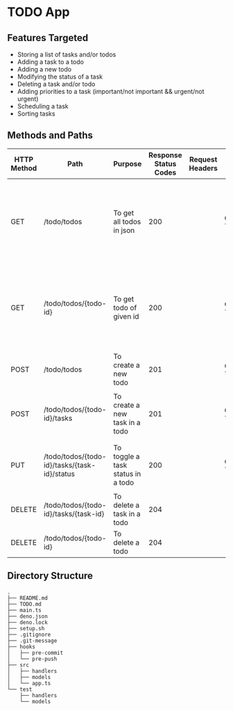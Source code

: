# TODO App

## Features Targeted

- Storing a list of tasks and/or todos
- Adding a task to a todo
- Adding a new todo
- Modifying the status of a task
- Deleting a task and/or todo
- Adding priorities to a task (important/not important && urgent/not urgent)
- Scheduling a task
- Sorting tasks

## Methods and Paths

| HTTP Method | Path                                         | Purpose                           | Response Status Codes | Request Headers | Response Headers                | Response Content                                                                                                             |
| ----------- | -------------------------------------------- | --------------------------------- | --------------------- | --------------- | ------------------------------- | ---------------------------------------------------------------------------------------------------------------------------- |
| GET         | /todo/todos                                  | To get all todos in json          | 200                   |                 | `Content-type:application/json` | `[{todo_Id:<todo-id>, title:<todo-title>, tasks:[{task_Id:<task-id>, description:<task-description>, done:<task-status>}]}]` |
| GET         | /todo/todos/{todo-id}                        | To get todo of given id           | 200                   |                 | `Content-type:application/json` | `{todo_Id:<todo-id>, title:<todo-title>, tasks:[{task_Id:<task-id>, description:<task-description>, done:<task-status>}]}`   |
| POST        | /todo/todos                                  | To create a new todo              | 201                   |                 | `Content-type:application/json` | `{todo_Id:<todo-id>, title:<todo-title>, tasks:[]}`                                                                          |
| POST        | /todo/todos/{todo-id}/tasks                  | To create a new task in a todo    | 201                   |                 | `Content-type:application/json` | `{task_Id:<task-id>, description:<task-description>, done:<task-status>}`                                                    |
| PUT         | /todo/todos/{todo-id}/tasks/{task-id}/status | To toggle a task status in a todo | 200                   |                 | `Content-type:application/json` | `{task_Id:<task-id>, description:<task-description>, done:<task-status>}`                                                    |
| DELETE      | /todo/todos/{todo-id}/tasks/{task-id}        | To delete a task in a todo        | 204                   |                 |                                 |                                                                                                                              |
| DELETE      | /todo/todos/{todo-id}                        | To delete a todo                  | 204                   |                 |                                 |                                                                                                                              |

## Directory Structure

```
.
├── README.md
├── TODO.md
├── main.ts
├── deno.json
├── deno.lock
├── setup.sh
├── .gitignore
├── .git-message
├── hooks
│   ├── pre-commit
│   └── pre-push
├── src
│   ├── handlers
│   ├── models
│   └── app.ts
└── test
    ├── handlers
    └── models
```
